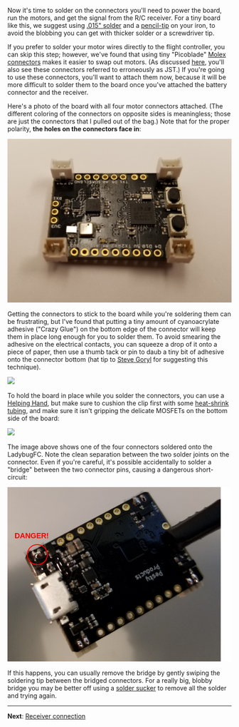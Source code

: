 Now it's time to solder on the connectors you'll need to power the board, run the motors,
and get the signal from the R/C receiver.  For a tiny board like this, we suggest using
[.015" solder](https://www.amazon.com/gp/product/B005T8NL22/ref=oh_aui_search_detailpage?ie=UTF8&psc=1)
and a [pencil-tip](https://www.amazon.com/gp/product/B0002BSP4K/ref=oh_aui_search_detailpage?ie=UTF8&psc=1)
on your iron, to avoid the blobbing you can get with  thicker solder or a screwdriver tip.

If you prefer to solder your motor wires directly to the flight controller, you can skip this step; 
however, we've found that using tiny "Picoblade"
[Molex connectors](https://www.digikey.com/product-detail/en/molex-llc/0530470210/WM1731-ND/242853)
makes it easier to swap out motors.  (As discussed 
[here](https://www.rcgroups.com/forums/showthread.php?1493712-JST-connector-confusion-the-real-story), 
you'll also see these connectors referred to erroneously as JST.) If you're
going to use these connectors, you'll want to attach them now, because it will
be more difficult to solder them to the board once you've attached the battery
connector and the receiver.

Here's a photo of the board with all four motor connectors attached.  (The
different coloring of the connectors on opposite sides is meaningless; those
are just the connectors that I pulled out of the bag.)  Note that for the
proper polarity, <b>the holes on the connectors face in</b>:

<img src="images/allfourmolex.png">

<p>

Getting the connectors to stick to the board while you're soldering them can be frustrating, but
I've found that putting a tiny amount of cyanoacrylate adhesive ("Crazy Glue")
on the bottom edge of the connector will keep them in place long enough for you
to solder them.  To avoid smearing the adhesive on the electrical contacts, you can squeeze a
drop of it onto a piece of paper, then use a thumb tack or pin to daub a tiny bit of adhesive onto
the connector bottom (hat tip to [Steve
Goryl](https://www.youtube.com/watch?v=HUGfP-KM3SQ) for suggesting this technique).

<img src="images/crazyglue.png">

<p>

To hold the board in place while you solder the connectors, you can use a 
[Helping Hand](https://www.amazon.com/SE-MZ101B-Helping-Magnifying-Glass/dp/B000RB38X8/ref=sr_1_3?ie=UTF8&qid=1504559137&sr=8-3&keywords=helping+hands), but make sure to cushion the clip first with some 
[heat-shrink tubing](https://www.amazon.com/gp/product/B00Q7V49RQ/ref=oh_aui_search_detailpage?ie=UTF8&psc=1),
and make sure it isn't gripping the delicate MOSFETs on the bottom side of the board:

<img src="images/helping-hand.png">

<p>

The image above shows one of the four connectors soldered onto the LadybugFC.  Note the clean separation
between the two solder joints on the connector.  Even if you're careful, it's possible accidentally to solder
a "bridge" between the two connector pins, causing a dangerous short-circuit:

<img src="images/solder-bridge.png">

<p>

If this happens, you can usually remove the bridge by gently swiping the soldering tip between the bridged
connectors.  For a really big, blobby bridge you may be better off using a 
[solder sucker](https://www.amazon.com/gp/product/B003FHYL7I/ref=oh_aui_search_detailpage?ie=UTF8&psc=1) to remove all the solder and trying again.

<hr>

<b>Next</b>: [Receiver connection](https://github.com/simondlevy/Hackflight/wiki/L.06-Receiver-connection)
